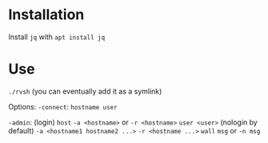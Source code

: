 
# Installation

Install `jq` with `apt install jq`


# Use
`./rvsh` (you can eventually add it as a symlink)

Options:
`-connect`:
	`hostname user`


`-admin`: (login)
`host`
	`-a <hostname>` or `-r <hostname>`
`user <user>` (nologin by default)
`-a <hostname1 hostname2 ...>`
`-r <hostname ...>`
`wall` `msg` or `-n msg`

